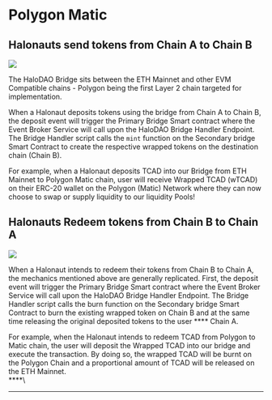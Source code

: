 # Polygon Matic

## **Halonauts send tokens from Chain A to Chain B**

![](<../../.gitbook/assets/Bridge\_SendsAtoB (1).png>)

The HaloDAO Bridge sits between the ETH Mainnet and other EVM Compatible chains - Polygon being the first Layer 2 chain targeted for implementation.

When a Halonaut deposits tokens using the bridge from Chain A to Chain B, the deposit event will trigger the Primary Bridge Smart contract where the Event Broker Service will call upon the HaloDAO Bridge Handler Endpoint. The Bridge Handler script calls the `mint` function on the Secondary bridge Smart Contract to create the respective wrapped tokens on the destination chain (Chain B).

For example, when a Halonaut deposits TCAD into our Bridge from ETH Mainnet to Polygon Matic chain, user will receive Wrapped TCAD (wTCAD) on their ERC-20 wallet on the Polygon (Matic) Network where they can now choose to swap or supply liquidity to our liquidity Pools!

## **Halonauts Redeem tokens from Chain B to Chain A**

![](<../../.gitbook/assets/Bridge\_RedeemsBtoA (1).png>)

When a Halonaut intends to redeem their tokens from Chain B to Chain A, the mechanics mentioned above are generally replicated. First, the deposit event will trigger the Primary Bridge Smart contract where the Event Broker Service will call upon the HaloDAO Bridge Handler Endpoint. The Bridge Handler script calls the burn function on the Secondary bridge Smart Contract to burn the existing wrapped token on Chain B and at the same time releasing the original deposited tokens to the user **** Chain A.

For example, when the Halonaut intends to redeem TCAD from Polygon to Matic chain, the user will deposit the Wrapped TCAD into our bridge and execute the transaction. By doing so, the wrapped TCAD will be burnt on the Polygon Chain and a proportional amount of TCAD will be released on the ETH Mainnet.\
****\
****






